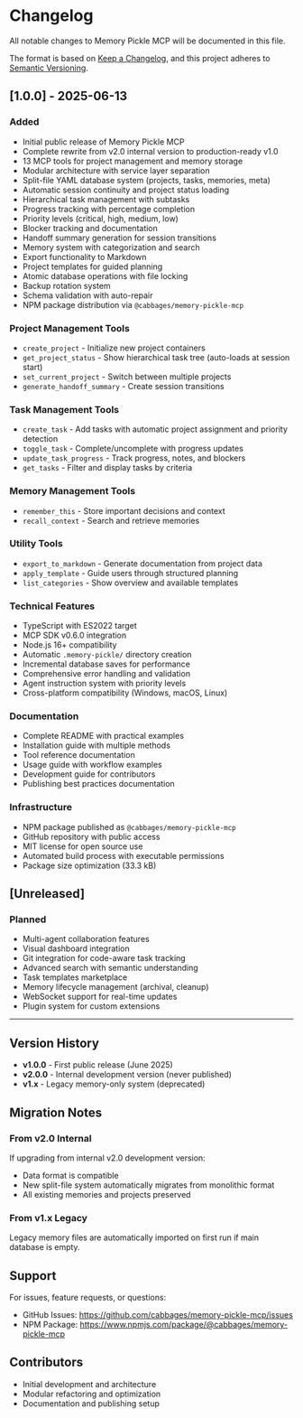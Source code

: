 # Changelog

All notable changes to Memory Pickle MCP will be documented in this file.

The format is based on [Keep a Changelog](https://keepachangelog.com/en/1.0.0/),
and this project adheres to [Semantic Versioning](https://semver.org/spec/v2.0.0.html).

## [1.0.0] - 2025-06-13

### Added
- Initial public release of Memory Pickle MCP
- Complete rewrite from v2.0 internal version to production-ready v1.0
- 13 MCP tools for project management and memory storage
- Modular architecture with service layer separation
- Split-file YAML database system (projects, tasks, memories, meta)
- Automatic session continuity and project status loading
- Hierarchical task management with subtasks
- Progress tracking with percentage completion
- Priority levels (critical, high, medium, low)
- Blocker tracking and documentation
- Handoff summary generation for session transitions
- Memory system with categorization and search
- Export functionality to Markdown
- Project templates for guided planning
- Atomic database operations with file locking
- Backup rotation system
- Schema validation with auto-repair
- NPM package distribution via `@cabbages/memory-pickle-mcp`

### Project Management Tools
- `create_project` - Initialize new project containers
- `get_project_status` - Show hierarchical task tree (auto-loads at session start)
- `set_current_project` - Switch between multiple projects
- `generate_handoff_summary` - Create session transitions

### Task Management Tools
- `create_task` - Add tasks with automatic project assignment and priority detection
- `toggle_task` - Complete/uncomplete with progress updates
- `update_task_progress` - Track progress, notes, and blockers
- `get_tasks` - Filter and display tasks by criteria

### Memory Management Tools
- `remember_this` - Store important decisions and context
- `recall_context` - Search and retrieve memories

### Utility Tools
- `export_to_markdown` - Generate documentation from project data
- `apply_template` - Guide users through structured planning
- `list_categories` - Show overview and available templates

### Technical Features
- TypeScript with ES2022 target
- MCP SDK v0.6.0 integration
- Node.js 16+ compatibility
- Automatic `.memory-pickle/` directory creation
- Incremental database saves for performance
- Comprehensive error handling and validation
- Agent instruction system with priority levels
- Cross-platform compatibility (Windows, macOS, Linux)

### Documentation
- Complete README with practical examples
- Installation guide with multiple methods
- Tool reference documentation
- Usage guide with workflow examples
- Development guide for contributors
- Publishing best practices documentation

### Infrastructure
- NPM package published as `@cabbages/memory-pickle-mcp`
- GitHub repository with public access
- MIT license for open source use
- Automated build process with executable permissions
- Package size optimization (33.3 kB)

## [Unreleased]

### Planned
- Multi-agent collaboration features
- Visual dashboard integration
- Git integration for code-aware task tracking
- Advanced search with semantic understanding
- Task templates marketplace
- Memory lifecycle management (archival, cleanup)
- WebSocket support for real-time updates
- Plugin system for custom extensions

---

## Version History

- **v1.0.0** - First public release (June 2025)
- **v2.0.0** - Internal development version (never published)
- **v1.x** - Legacy memory-only system (deprecated)

## Migration Notes

### From v2.0 Internal
If upgrading from internal v2.0 development version:
- Data format is compatible
- New split-file system automatically migrates from monolithic format
- All existing memories and projects preserved

### From v1.x Legacy
Legacy memory files are automatically imported on first run if main database is empty.

## Support

For issues, feature requests, or questions:
- GitHub Issues: https://github.com/cabbages/memory-pickle-mcp/issues
- NPM Package: https://www.npmjs.com/package/@cabbages/memory-pickle-mcp

## Contributors

- Initial development and architecture
- Modular refactoring and optimization
- Documentation and publishing setup